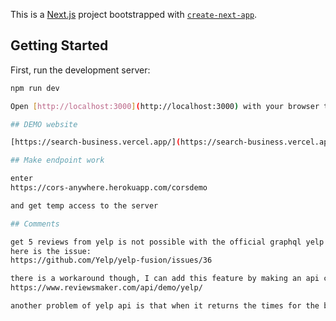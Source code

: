 
This is a [Next.js](https://nextjs.org/) project bootstrapped with [`create-next-app`](https://github.com/vercel/next.js/tree/canary/packages/create-next-app).

## Getting Started

First, run the development server:
```bash
npm run dev

Open [http://localhost:3000](http://localhost:3000) with your browser to see the result.

## DEMO website

[https://search-business.vercel.app/](https://search-business.vercel.app/)

## Make endpoint work

enter
https://cors-anywhere.herokuapp.com/corsdemo

and get temp access to the server

## Comments

get 5 reviews from yelp is not possible with the official graphql yelp api
here is the issue:
https://github.com/Yelp/yelp-fusion/issues/36

there is a workaround though, I can add this feature by making an api call from here:
https://www.reviewsmaker.com/api/demo/yelp/

another problem of yelp api is that when it returns the times for the business it doesn't clarify the TIMEZONE of the business, so I can't parse it with moment to the current timezone.


